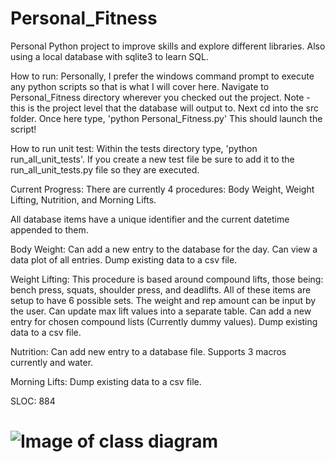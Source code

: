 # Personal_Fitness
Personal Python project to improve skills and explore different libraries. Also using a local database with sqlite3 to
learn SQL.

How to run: Personally, I prefer the windows command prompt to execute any python scripts so that is what I will cover
here. Navigate to Personal_Fitness directory wherever you checked out the project. Note - this is the project level
that the database will output to. Next cd into the src folder. Once here type, 'python Personal_Fitness.py' This
should launch the script!

How to run unit test: Within the tests directory type, 'python run_all_unit_tests'. If you create a new test file be
sure to add it to the run_all_unit_tests.py file so they are executed.

Current Progress:
There are currently 4 procedures: Body Weight, Weight Lifting, Nutrition, and Morning Lifts.

All database items have a unique identifier and the current datetime appended to them.

Body Weight:
Can add a new entry to the database for the day.
Can view a data plot of all entries.
Dump existing data to a csv file.

Weight Lifting:
This procedure is based around compound lifts, those being: bench press, squats, shoulder press, and deadlifts.
All of these items are setup to have 6 possible sets. The weight and rep amount can be input by the user.
Can update max lift values into a separate table.
Can add a new entry for chosen compound lists (Currently dummy values).
Dump existing data to a csv file.

Nutrition:
Can add new entry to a database file. Supports 3 macros currently and water.

Morning Lifts:
Dump existing data to a csv file.

SLOC: 884

# ![Image of class diagram](C:\Users\User\Desktop\Programs\Personal_Fitness\diagrams\Personal_Fitness_Class_Diagram.png)
